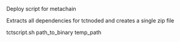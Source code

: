 Deploy script for metachain

Extracts all dependencies for tctnoded and creates a single zip file

tctscript.sh path_to_binary temp_path
